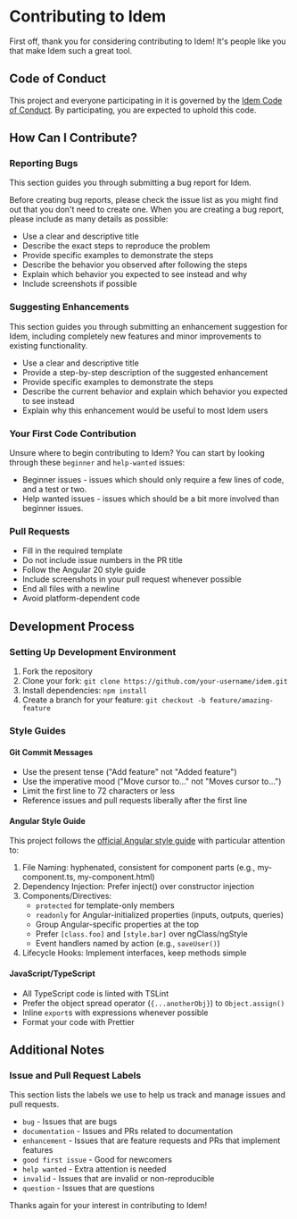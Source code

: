 # Contributing to Idem

First off, thank you for considering contributing to Idem! It's people like you that make Idem such a great tool.

## Code of Conduct

This project and everyone participating in it is governed by the [Idem Code of Conduct](CODE_OF_CONDUCT.md). By participating, you are expected to uphold this code.

## How Can I Contribute?

### Reporting Bugs

This section guides you through submitting a bug report for Idem.

Before creating bug reports, please check the issue list as you might find out that you don't need to create one. When you are creating a bug report, please include as many details as possible:

* Use a clear and descriptive title
* Describe the exact steps to reproduce the problem
* Provide specific examples to demonstrate the steps
* Describe the behavior you observed after following the steps
* Explain which behavior you expected to see instead and why
* Include screenshots if possible

### Suggesting Enhancements

This section guides you through submitting an enhancement suggestion for Idem, including completely new features and minor improvements to existing functionality.

* Use a clear and descriptive title
* Provide a step-by-step description of the suggested enhancement
* Provide specific examples to demonstrate the steps
* Describe the current behavior and explain which behavior you expected to see instead
* Explain why this enhancement would be useful to most Idem users

### Your First Code Contribution

Unsure where to begin contributing to Idem? You can start by looking through these `beginner` and `help-wanted` issues:

* Beginner issues - issues which should only require a few lines of code, and a test or two.
* Help wanted issues - issues which should be a bit more involved than beginner issues.

### Pull Requests

* Fill in the required template
* Do not include issue numbers in the PR title
* Follow the Angular 20 style guide
* Include screenshots in your pull request whenever possible
* End all files with a newline
* Avoid platform-dependent code

## Development Process

### Setting Up Development Environment

1. Fork the repository
2. Clone your fork: `git clone https://github.com/your-username/idem.git`
3. Install dependencies: `npm install`
4. Create a branch for your feature: `git checkout -b feature/amazing-feature`

### Style Guides

#### Git Commit Messages

* Use the present tense ("Add feature" not "Added feature")
* Use the imperative mood ("Move cursor to..." not "Moves cursor to...")
* Limit the first line to 72 characters or less
* Reference issues and pull requests liberally after the first line

#### Angular Style Guide

This project follows the [official Angular style guide](https://angular.dev/style-guide) with particular attention to:

1. File Naming: hyphenated, consistent for component parts (e.g., my-component.ts, my-component.html)
2. Dependency Injection: Prefer inject() over constructor injection
3. Components/Directives: 
   - `protected` for template-only members
   - `readonly` for Angular-initialized properties (inputs, outputs, queries)
   - Group Angular-specific properties at the top
   - Prefer `[class.foo]` and `[style.bar]` over ngClass/ngStyle
   - Event handlers named by action (e.g., `saveUser()`)
4. Lifecycle Hooks: Implement interfaces, keep methods simple

#### JavaScript/TypeScript

* All TypeScript code is linted with TSLint
* Prefer the object spread operator (`{...anotherObj}`) to `Object.assign()`
* Inline `export`s with expressions whenever possible
* Format your code with Prettier

## Additional Notes

### Issue and Pull Request Labels

This section lists the labels we use to help us track and manage issues and pull requests.

* `bug` - Issues that are bugs
* `documentation` - Issues and PRs related to documentation
* `enhancement` - Issues that are feature requests and PRs that implement features
* `good first issue` - Good for newcomers
* `help wanted` - Extra attention is needed
* `invalid` - Issues that are invalid or non-reproducible
* `question` - Issues that are questions

Thanks again for your interest in contributing to Idem!
